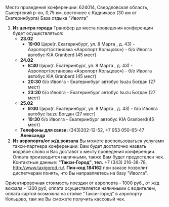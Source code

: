 Место проведения конференции: 624014, Свердловская область, Сысертский р-он, 0,75 км. восточнее с.Кадниково (30 км от Екатеринбурга)
База отдыха "Иволга"

1. **Из центра города**
Трансфер до места проведения конференции будет осуществляться:  
   *    **­23.02**		
          - **19:00** Цирк(г. Екатеринбург,  ул. 8 Марта , д. 43) - Аэропорт(остановка «Аэропорт Кольцово») - б/о Иволга автобус KIA Granberd (45 мест)   
   *    **24.02**	
          - **8:30** Цирк(г. Екатеринбург,  ул. 8 Марта , д. 43) - Аэропорт(остановка «Аэропорт Кольцово») -  б/о Иволга автобус KIA Granberd (45 мест)    
          - **20:30** б/о Иволга - Екатеринбург автобус Isuzu Богдан (27 мест)  
          - **23:30** б/о Иволга - Екатеринбург автобус Isuzu Богдан (27 мест)  
   *    **25.02**	
          - **9:00** Цирк(г. Екатеринбург,  ул. 8 Марта , д. 43) - б/о Иволга автобус Isuzu Богдан (27 мест)	
          - **19:30** б/о Иволга - Екатеринбург автобус KIA Granberd(45 мест)  
   *    **Телефоны для связи:** (343)202-12-52, +7 953 050-65-47 **Александр**
2. **Из аэропорта/от ж/д вокзала**
Вы можете воспользоваться услугами такси-партнера конференции: Вам будет достаточно назвать кодовое слово и Вас доставят к месту проведения конференции. Оплата производится наличными, также Вам будет предоствлен чек.
Контактные данные: **"Такси-Город"**, **тел.** +7 (343) 216-38-78, http://www.taxigorod.ru/. **Пин-код 184162** при заказе позволит  диспетчерам понять, что Вы направляетесь на базу "Иволга". 

Ориентировочная стоимость поездки от аэропорта - 1000 руб., от ж/д вокзала - 1300  руб, оплата осуществляется наличными с водителем, оплата картой возможна на стойке "Такси-город" в аэропорту Кольцово, там же Вы сможете получить кассовый чек.
